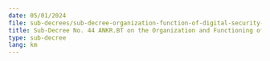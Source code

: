 ```yaml
---
date: 05/01/2024
file: sub-decrees/sub-decree-organization-function-of-digital-security-committee.pdf
title: Sub-Decree No. 44 ANKR.BT on the Organization and Functioning of Digital Security Committee.
type: sub-decree
lang: km
---
```

